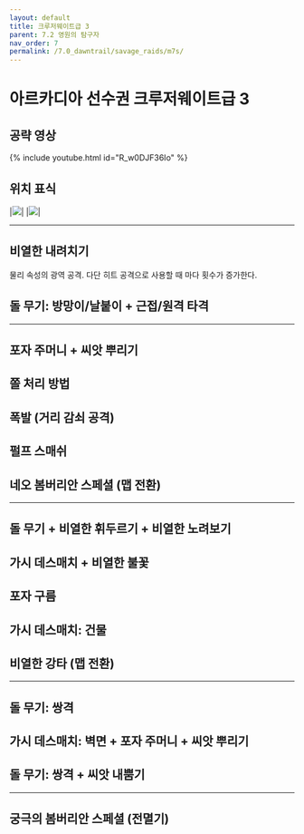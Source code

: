 ```yaml
---
layout: default
title: 크루저웨이트급 3
parent: 7.2 영원의 탐구자
nav_order: 7
permalink: /7.0_dawntrail/savage_raids/m7s/
---
```


# **아르카디아 선수권 크루저웨이트급 3**

## 공략 영상

{% include youtube.html id="R_w0DJF36Io" %}

## 위치 표식

|![]({{site.baseurl}}/images/7.0_dawntrail/m7s/marker_1.png)|
|![]({{site.baseurl}}/images/7.0_dawntrail/m7s/marker_2.png)|

---

## 비열한 내려치기

물리 속성의 광역 공격. 다단 히트 공격으로 사용할 때 마다 횟수가 증가한다.

## 돌 무기: 방망이/날붙이 + 근접/원격 타격

---

## 포자 주머니 + 씨앗 뿌리기

## 쫄 처리 방법

## 폭발 (거리 감쇠 공격)

## 펄프 스매쉬

## 네오 봄버리안 스페셜 (맵 전환)

---

## 돌 무기 + 비열한 휘두르기 + 비열한 노려보기

## 가시 데스매치 + 비열한 불꽃

## 포자 구름

## 가시 데스매치: 건물

## 비열한 강타 (맵 전환)

---

## 돌 무기: 쌍격

## 가시 데스매치: 벽면 + 포자 주머니 + 씨앗 뿌리기

## 돌 무기: 쌍격 + 씨앗 내뿜기

---

## 궁극의 봄버리안 스페셜 (전멸기)